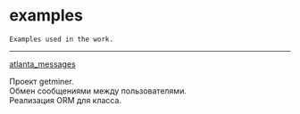 # examples
    Examples used in the work.
---

<p>
  <a href='https://github.com/eatae/examples/tree/master/atlanta_messages'>
    atlanta_messages
  </a>
  <div>
      Проект getminer.<br>
      Обмен сообщениями между пользователями.<br>
      Реализация ORM для класса.
  </div>
</p>
